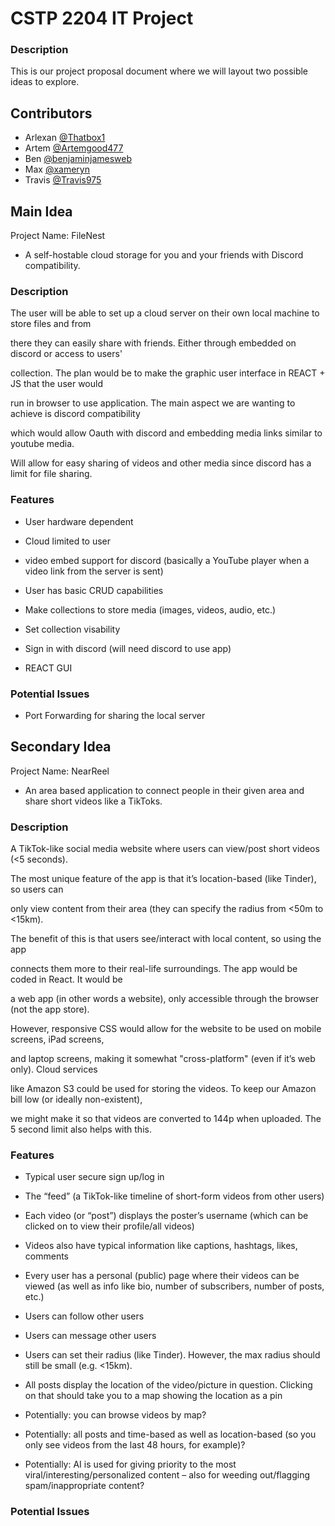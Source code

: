 # CSTP 2204 IT Project

### Description
This is our project proposal document where we will layout two possible ideas to explore. 

## Contributors
- Arlexan [@Thatbox1](https://github.com/ThatBox1)
- Artem [@Artemgood477](https://github.com/Artemgood477)
- Ben [@benjaminjamesweb](https://github.com/benjaminjamesweb)
- Max [@xameryn](https://github.com/xameryn)
- Travis [@Travis975](https://github.com/Travis975)

## Main Idea
Project Name: FileNest

- A self-hostable cloud storage for you and your friends with Discord compatibility.

### Description
The user will be able to set up a cloud server on their own local machine to store files and from 

there they can easily share with friends. Either through embedded on discord or access to users' 

collection. The plan would be to make the graphic user interface in REACT + JS that the user would

run in browser to use application. The main aspect we are wanting to achieve is discord compatibility 

which would allow Oauth with discord and embedding media links similar to youtube media. 

Will allow for easy sharing of videos and other media since discord has a limit for file sharing. 


### Features

- User hardware dependent 

- Cloud limited to user  

- video embed support for discord (basically a YouTube player when a video link from the server is sent) 

- User has basic CRUD capabilities 

- Make collections to store media (images, videos, audio, etc.) 

- Set collection visability 

- Sign in with discord (will need discord to use app) 

- REACT GUI

### Potential Issues
- Port Forwarding for sharing the local server

## Secondary Idea
Project Name: NearReel

- An area based application to connect people in their given area and share short videos like a TikToks.

### Description
A TikTok-like social media website where users can view/post short videos (<5 seconds).

The most unique feature of the app is that it’s location-based (like Tinder), so users can 

only view content from their area (they can specify the radius from <50m to <15km). 

The benefit of this is that users see/interact with local content, so using the app

connects them more to their real-life surroundings. The app would be coded in React. It would be

a web app (in other words a website), only accessible through the browser (not the app store).

However, responsive CSS would allow for the website to be used on mobile screens, iPad screens,

and laptop screens, making it somewhat "cross-platform" (even if it’s web only). Cloud services 

like Amazon S3 could be used for storing the videos. To keep our Amazon bill low (or ideally non-existent),

we might make it so that videos are converted to 144p when uploaded. The 5 second limit also helps with this.  

### Features
- Typical user secure sign up/log in 

- The “feed” (a TikTok-like timeline of short-form videos from other users) 

- Each video (or “post”) displays the poster’s username (which can be clicked on to view their profile/all videos) 

- Videos also have typical information like captions, hashtags, likes, comments 

- Every user has a personal (public) page where their videos can be viewed (as well as info like bio, number of subscribers, number of posts, etc.) 

- Users can follow other users 

- Users can message other users 

- Users can set their radius (like Tinder). However, the max radius should still be small (e.g. <15km). 

- All posts display the location of the video/picture in question. Clicking on that should take you to a map showing the location as a pin 

- Potentially: you can browse videos by map? 

- Potentially: all posts and time-based as well as location-based (so you only see videos from the last 48 hours, for example)? 

- Potentially: AI is used for giving priority to the most viral/interesting/personalized content – also for weeding out/flagging spam/inappropriate content? 

### Potential Issues